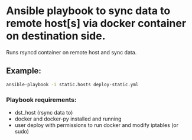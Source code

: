 # Ansible playbook to sync data to remote host[s] via docker container on destination side.
Runs rsyncd container on remote host and sync data.
## Example:
```sh
ansible-playbook -i static.hosts deploy-static.yml
```
### Playbook requirements:
* dst_host (rsync data to)
 * docker and docker-py installed and running
 * user deploy with permissions to run docker and modify iptables (or sudo)
